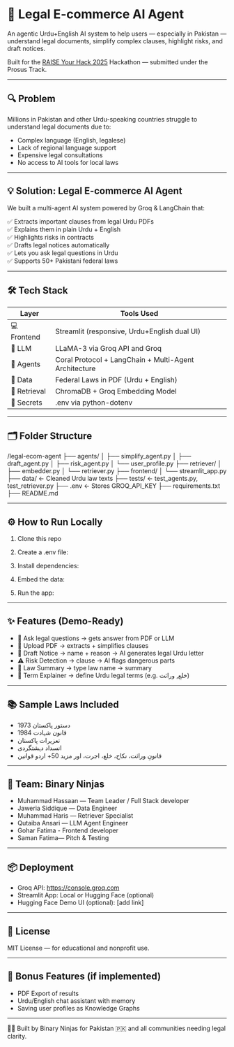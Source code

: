 # 🧠 Legal E-commerce AI Agent
An agentic Urdu+English AI system to help users — especially in Pakistan — understand legal documents, simplify complex clauses, highlight risks, and draft notices.

Built for the [RAISE Your Hack 2025](https://lablab.ai) Hackathon — submitted under the Prosus Track.

---

## 🔍 Problem  
Millions in Pakistan and other Urdu-speaking countries struggle to understand legal documents due to:

- Complex language (English, legalese)  
- Lack of regional language support  
- Expensive legal consultations  
- No access to AI tools for local laws

---

## 💡 Solution: Legal E-commerce AI Agent 
We built a multi-agent AI system powered by Groq & LangChain that:

✅ Extracts important clauses from legal Urdu PDFs  
✅ Explains them in plain Urdu + English  
✅ Highlights risks in contracts  
✅ Drafts legal notices automatically  
✅ Lets you ask legal questions in Urdu  
✅ Supports 50+ Pakistani federal laws

---

## 🛠️ Tech Stack

| Layer         | Tools Used                                      |
|---------------|--------------------------------------------------|
| 💻 Frontend    | Streamlit (responsive, Urdu+English dual UI)    |
| 🧠 LLM         | LLaMA-3 via Groq API and Groq                          |
| 🧱 Agents       | Coral Protocol + LangChain + Multi-Agent Architecture            |
| 📄 Data        |  Federal Laws in PDF (Urdu + English)        |
| 🔎 Retrieval   | ChromaDB + Groq Embedding Model                 |
| 🔐 Secrets     | .env via python-dotenv                          |

---

## 🗂️ Folder Structure

/legal-ecom-agent
├── agents/
│ ├── simplify_agent.py
│ ├── draft_agent.py
│ ├── risk_agent.py
│ └── user_profile.py
├── retriever/
│ ├── embedder.py
│ └── retriever.py
├── frontend/
│ └── streamlit_app.py
├── data/ ← Cleaned Urdu law texts
├── tests/ ← test_agents.py, test_retriever.py
├── .env ← Stores GROQ_API_KEY
├── requirements.txt
├── README.md


---

## ⚙️ How to Run Locally

1. Clone this repo  

2. Create a .env file:

3. Install dependencies:

4. Embed the data:

5. Run the app:

---

## ✨ Features (Demo-Ready)

- 🧠 Ask legal questions → gets answer from PDF or LLM  
- 📄 Upload PDF → extracts + simplifies clauses  
- 📝 Draft Notice → name + reason → AI generates legal Urdu letter  
- ⚠ Risk Detection → clause → AI flags dangerous parts  
- 📘 Law Summary → type law name → summary  
- 📖 Term Explainer → define Urdu legal terms (e.g. خلع, وراثت)

---

## 📚 Sample Laws Included

- دستور پاکستان 1973  
- قانون شہادت 1984  
- تعزیرات پاکستان  
- انسداد دہشتگردی  
- قانونِ وراثت، نکاح، خلع، اجرت، اور مزید 50+ اردو قوانین

---

## 👥 Team: Binary Ninjas

- Muhammad Hassaan — Team Leader / Full Stack developer
- Jaweria Siddique — Data Engineer
- Muhammad Haris — Retriever Specialist
- Qutaiba Ansari — LLM Agent Engineer
- Gohar Fatima - Frontend developer
- Saman Fatima— Pitch & Testing

---

## 📦 Deployment

- Groq API: https://console.groq.com  
- Streamlit App: Local or Hugging Face (optional)  
- Hugging Face Demo UI (optional): [add link]

---

## 📌 License

MIT License — for educational and nonprofit use.

---

## 🚀 Bonus Features (if implemented)

- PDF Export of results  
- Urdu/English chat assistant with memory  
- Saving user profiles as Knowledge Graphs

---

👨‍⚖️ Built by Binary Ninjas for Pakistan 🇵🇰 and all communities needing legal clarity.
